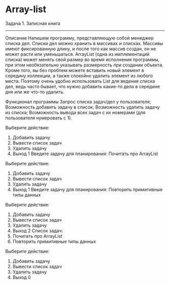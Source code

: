 # Array-list
Задача 1. Записная книга
_____________________________
Описание
Напишем программу, представляющую собой менеджер списка дел. Списки дел можно хранить в массивах и списках. Массивы имеют фиксированную длину, и после того как массив создан, он не может расти или уменьшаться. ArrayList (одна из имплементаций списка) может менять свой размер во время исполнения программы, при этом необязательно указывать размерность при создании объекта. Кроме того, вы без проблем можете вставить новый элемент в середину коллекции, а также спокойно удалить элемент из любого места. Поэтому очень удобно использовать List для ведения списка дел, ведь часто бывает, что нужно добавить какие-то дела в середине дня или же что-то удалить.

Функционал программы
Запрос списка задач/дел у пользователя;
Возможность добавить задачу в список;
Возможность удалить задачу из списка;
Возможность вывода всех задач с их номерами (для пользователя нумеровать с 1).

Выберите действие:
1. Добавить задачу
2. Вывести список задач
3. Удалить задачу
0. Выход
1 <enter>
Введите задачу для планирования:
Почитать про ArrayList

Выберите действие:
1. Добавить задачу
2. Вывести список задач
3. Удалить задачу
0. Выход
1 <enter>
Введите задачу для планирования:
Повторить примитивные типы данных

Выберите действие:
1. Добавить задачу
2. Вывести список задач
3. Удалить задачу
0. Выход
2 <enter>
Список задач:
1. Почитать про ArrayList
2. Повторить примитивные типы данных

Выберите действие:
1. Добавить задачу
2. Вывести список задач
3. Удалить задачу
0. Выход
0 <enter>
